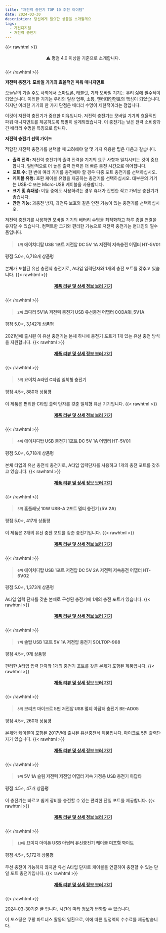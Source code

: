 ```yaml
---
title: "저전력 충전기 TOP 10 추천 아이템"
date: 2024-03-30
description: 당신에게 필요한 상품을 소개할게요
tags:
  - 가전디지털
  - 저전력 충전기
---
```

{{< rawhtml >}}<div class="toc" style="text-align: center; height: 50px; line-height: 2;">  <p>⚠️ 평점 4.0 이상을 기준으로 소개합니다.<br></p></div> {{< /rawhtml >}}

**저전력 충전기: 모바일 기기의 효율적인 파워 매니지먼트**

오늘날의 기술 주도 사회에서 스마트폰, 태블릿, 기타 모바일 기기는 우리 삶에 필수적이 되었습니다. 이러한 기기는 우리의 일상 업무, 소통, 엔터테인먼트의 핵심이 되었습니다. 하지만 이러한 기기의 한 가지 단점은 배터리 수명이 제한적이라는 점입니다.

이것이 저전력 충전기가 중요한 이유입니다. 저전력 충전기는 모바일 기기의 효율적인 파워 매니지먼트를 제공하도록 특별히 설계되었습니다. 이 충전기는 낮은 전력 소비량과 긴 배터리 수명을 특징으로 합니다.

**저전력 충전기 선택 가이드**

적합한 저전력 충전기를 선택할 때 고려해야 할 몇 가지 유용한 팁은 다음과 같습니다.

* **출력 전력:** 저전력 충전기의 출력 전력을 기기의 요구 사항과 일치시키는 것이 중요합니다. 일반적으로 더 높은 출력 전력은 더 빠른 충전 시간으로 이어집니다.
* **포트 수:** 한 번에 여러 기기를 충전해야 할 경우 다중 포트 충전기를 선택하십시오.
* **케이블 유형:** 호환 케이블 유형을 제공하는 충전기를 선택하십시오. 대부분의 기기는 USB-C 또는 Micro-USB 케이블을 사용합니다.
* **크기 및 휴대성:** 이동 중에도 사용하려는 경우 휴대가 간편한 작고 가벼운 충전기가 좋습니다.
* **안전 기능:** 과충전 방지, 과전류 보호와 같은 안전 기능이 있는 충전기를 선택하십시오.

저전력 충전기를 사용하면 모바일 기기의 배터리 수명을 최적화하고 하루 종일 연결을 유지할 수 있습니다. 컴팩트한 크기와 편리한 기능으로 저전력 충전기는 현대인의 필수품입니다.


>#### `1위` 에이치디탑 USB 1포트 저전압 DC 5V 1A 저전력 저속충전 어댑터 HT-5V01
평점 5.0⭐, 6,718개 상품평

본체가 포함된 유선 충전식 충전기로, A타입 입력단자와 1개의 충전 포트를 갖추고 있습니다.
{{< rawhtml >}}<div class="toc" style="text-align: center; height: 50px; line-height: 2;"><p><b><a href="https://link.coupang.com/re/AFFSDP?lptag=AF5033054&pageKey=6279867416&itemId=12889406958&vendorItemId=80154499035&traceid=V0-153-5391715543fe73ee&requestid=20240330151858262047855494&token=31850B%7CGM">제품 리뷰 및 상세 정보 보러 가기</a></b><br></p> </div>{{< /rawhtml >}}

>#### `2위` 코다리 5V1A 저전력 충전기 USB 유선충전 어댑터 CODARI_5V1A
평점 5.0⭐, 3,142개 상품평

2021년에 출시된 이 유선 충전기는 본체 하나에 충전기 포트가 1개 있는 유선 충전 방식을 지원합니다.
{{< rawhtml >}}<div class="toc" style="text-align: center; height: 50px; line-height: 2;"><p><b><a href="https://link.coupang.com/re/AFFSDP?lptag=AF5033054&pageKey=6252684064&itemId=12683641272&vendorItemId=79950629992&traceid=V0-153-af4e55d7b63656f8&requestid=20240330151858262047855494&token=31850B%7CGM">제품 리뷰 및 상세 정보 보러 가기</a></b><br></p> </div>{{< /rawhtml >}}

>#### `3위` 요이치 A라인 C타입 일체형 충전기
평점 4.5⭐, 880개 상품평

이 제품은 편리한 C타입 출력 단자를 갖춘 일체형 유선 기기입니다.
{{< rawhtml >}}<div class="toc" style="text-align: center; height: 50px; line-height: 2;"><p><b><a href="https://link.coupang.com/re/AFFSDP?lptag=AF5033054&pageKey=1625497083&itemId=2773209173&vendorItemId=70763027603&traceid=V0-153-e9bc3f52b9bf274a&requestid=20240330151858262047855494&token=31850B%7CGM">제품 리뷰 및 상세 정보 보러 가기</a></b><br></p> </div>{{< /rawhtml >}}

>#### `4위` 에이치디탑 USB 충전기 1포트 DC 5V 1A 어댑터 HT-5V01
평점 5.0⭐, 6,718개 상품평

본체 타입의 유선 충전식 충전기로, A타입 입력단자를 사용하고 1개의 충전 포트를 갖추고 있습니다.
{{< rawhtml >}}<div class="toc" style="text-align: center; height: 50px; line-height: 2;"><p><b><a href="https://link.coupang.com/re/AFFSDP?lptag=AF5033054&pageKey=6279867416&itemId=3251567873&vendorItemId=71238648015&traceid=V0-153-5391715543fe73ee&requestid=20240330151858262047855494&token=31850B%7CGM">제품 리뷰 및 상세 정보 보러 가기</a></b><br></p> </div>{{< /rawhtml >}}

>#### `5위` 홈플래닛 10W USB-A 2포트 멀티 충전기 (5V 2A)
평점 5.0⭐, 417개 상품평

이 제품은 2개의 유선 충전 포트를 갖춘 충전기입니다.
{{< rawhtml >}}<div class="toc" style="text-align: center; height: 50px; line-height: 2;"><p><b><a href="https://link.coupang.com/re/AFFSDP?lptag=AF5033054&pageKey=7475527544&itemId=19515327290&vendorItemId=86624094043&traceid=V0-153-8584db7414204a3b&requestid=20240330151858262047855494&token=31850B%7CGM">제품 리뷰 및 상세 정보 보러 가기</a></b><br></p> </div>{{< /rawhtml >}}

>#### `6위` 에이치디탑 USB 1포트 저전압 DC 5V 2A 저전력 저속충전 어댑터 HT-5V02
평점 5.0⭐, 1,373개 상품평

A타입 입력 단자를 갖춘 본체로 구성된 충전기에 1개의 충전 포트가 있습니다.
{{< rawhtml >}}<div class="toc" style="text-align: center; height: 50px; line-height: 2;"><p><b><a href="https://link.coupang.com/re/AFFSDP?lptag=AF5033054&pageKey=1241889116&itemId=2237687502&vendorItemId=70235186598&traceid=V0-153-d775bde5b1e65fac&requestid=20240330151858262047855494&token=31850B%7CGM">제품 리뷰 및 상세 정보 보러 가기</a></b><br></p> </div>{{< /rawhtml >}}

>#### `7위` 솔탑 USB 1포트 5V 1A 저전압 충전기 SOLTOP-968
평점 4.5⭐, 9개 상품평

편리한 A타입 입력 단자와 1개의 충전기 포트를 갖춘 본체가 포함된 제품입니다.
{{< rawhtml >}}<div class="toc" style="text-align: center; height: 50px; line-height: 2;"><p><b><a href="https://link.coupang.com/re/AFFSDP?lptag=AF5033054&pageKey=6976344979&itemId=17029113205&vendorItemId=84204423888&traceid=V0-153-898612ad6a04bbdd&requestid=20240330151858262047855494&token=31850B%7CGM">제품 리뷰 및 상세 정보 보러 가기</a></b><br></p> </div>{{< /rawhtml >}}

>#### `8위` 브리츠 마이크로 5핀 저전압 USB 멀티 아답터 충전기 BE-AD05
평점 4.5⭐, 260개 상품평

본체와 케이블이 포함된 2017년에 출시된 유선충전식 제품입니다. 마이크로 5핀 출력단자가 있습니다.
{{< rawhtml >}}<div class="toc" style="text-align: center; height: 50px; line-height: 2;"><p><b><a href="https://link.coupang.com/re/AFFSDP?lptag=AF5033054&pageKey=5800684467&itemId=9948197845&vendorItemId=4432699013&traceid=V0-153-22574f8c72c77662&requestid=20240330151858262047855494&token=31850B%7CGM">제품 리뷰 및 상세 정보 보러 가기</a></b><br></p> </div>{{< /rawhtml >}}

>#### `9위` 5V 1A 슬림 저전력 저전압 어댑터 저속 가정용 USB 충전기 아답타
평점 4.5⭐, 47개 상품평

이 충전기는 빠르고 쉽게 장비를 충전할 수 있는 편리한 단일 포트를 제공합니다.
{{< rawhtml >}}<div class="toc" style="text-align: center; height: 50px; line-height: 2;"><p><b><a href="https://link.coupang.com/re/AFFSDP?lptag=AF5033054&pageKey=6851265847&itemId=16322011591&vendorItemId=83514076614&traceid=V0-153-8591a422c69d592c&requestid=20240330151858262047855494&token=31850B%7CGM">제품 리뷰 및 상세 정보 보러 가기</a></b><br></p> </div>{{< /rawhtml >}}

>#### `10위` 요이치 아이폰 USB 아답터 유선충전기 케이블 미포함 화이트
평점 4.5⭐, 5,172개 상품평

무선 충전이 가능하지 않지만 유선 A타입 단자로 케이블을 연결하여 충전할 수 있는 단일 포트 충전기입니다.
{{< rawhtml >}}<div class="toc" style="text-align: center; height: 50px; line-height: 2;"><p><b><a href="https://link.coupang.com/re/AFFSDP?lptag=AF5033054&pageKey=32029682&itemId=120706666&vendorItemId=3244132300&traceid=V0-153-37119dba0bc22e19&requestid=20240330151858262047855494&token=31850B%7CGM">제품 리뷰 및 상세 정보 보러 가기</a></b><br></p> </div>{{< /rawhtml >}}


2024-03-30기준 글 입니다.
시간에 따라 정보가 변화할 수 있습니다.

이 포스팅은 쿠팡 파트너스 활동의 일환으로, 이에 따른 일정액의 수수료를 제공받습니다.